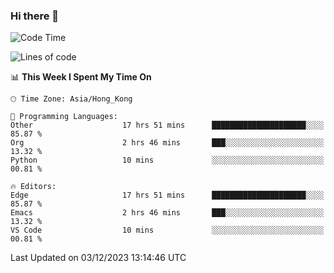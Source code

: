 ### Hi there 👋

<!--
**nicehiro/nicehiro** is a ✨ _special_ ✨ repository because its `README.md` (this file) appears on your GitHub profile.

Here are some ideas to get you started:

- 🔭 I’m currently working on ...
- 🌱 I’m currently learning ...
- 👯 I’m looking to collaborate on ...
- 🤔 I’m looking for help with ...
- 💬 Ask me about ...
- 📫 How to reach me: ...
- 😄 Pronouns: ...
- ⚡ Fun fact: ...
-->

<!--START_SECTION:waka-->
![Code Time](http://img.shields.io/badge/Code%20Time-117%20hrs%2047%20mins-blue)

![Lines of code](https://img.shields.io/badge/From%20Hello%20World%20I%27ve%20Written-2.6%20million%20lines%20of%20code-blue)

📊 **This Week I Spent My Time On** 

```text
🕑︎ Time Zone: Asia/Hong_Kong

💬 Programming Languages: 
Other                    17 hrs 51 mins      █████████████████████░░░░   85.87 % 
Org                      2 hrs 46 mins       ███░░░░░░░░░░░░░░░░░░░░░░   13.32 % 
Python                   10 mins             ░░░░░░░░░░░░░░░░░░░░░░░░░   00.81 % 

🔥 Editors: 
Edge                     17 hrs 51 mins      █████████████████████░░░░   85.87 % 
Emacs                    2 hrs 46 mins       ███░░░░░░░░░░░░░░░░░░░░░░   13.32 % 
VS Code                  10 mins             ░░░░░░░░░░░░░░░░░░░░░░░░░   00.81 % 
```


 Last Updated on 03/12/2023 13:14:46 UTC
<!--END_SECTION:waka-->
